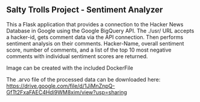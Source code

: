 ## Salty Trolls Project  - Sentiment Analyzer

This a Flask application that provides a connection to the Hacker News Database in Google using the Google BigQuery API.
The ./usr/<kacker-id>  URL accepts a hacker-id,  gets comment data via the API connection. Then performs sentiment analysis on their comments.
Hacker-Name, overall sentiment score, number of comments, and a list of the top 10 most negative comments with individual sentiment scores are returned.

Image can be created with the included DockerFile 

The .arvo file of the processed data can be downloaded here: https://drive.google.com/file/d/1JiMnZnpQ-GfTt2FxaFAEC4Hdi9WM8xim/view?usp=sharing
